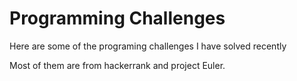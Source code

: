 # Programming Challenges

Here are some of the programing challenges I have solved recently

Most of them are from hackerrank and project Euler.
